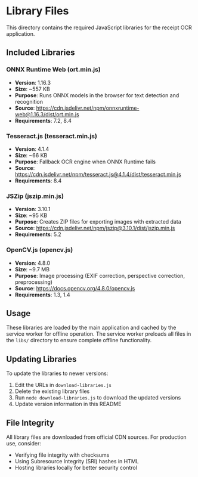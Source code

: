# Library Files

This directory contains the required JavaScript libraries for the receipt OCR application.

## Included Libraries

### ONNX Runtime Web (ort.min.js)
- **Version**: 1.16.3
- **Size**: ~557 KB
- **Purpose**: Runs ONNX models in the browser for text detection and recognition
- **Source**: https://cdn.jsdelivr.net/npm/onnxruntime-web@1.16.3/dist/ort.min.js
- **Requirements**: 7.2, 8.4

### Tesseract.js (tesseract.min.js)
- **Version**: 4.1.4
- **Size**: ~66 KB
- **Purpose**: Fallback OCR engine when ONNX Runtime fails
- **Source**: https://cdn.jsdelivr.net/npm/tesseract.js@4.1.4/dist/tesseract.min.js
- **Requirements**: 8.4

### JSZip (jszip.min.js)
- **Version**: 3.10.1
- **Size**: ~95 KB
- **Purpose**: Creates ZIP files for exporting images with extracted data
- **Source**: https://cdn.jsdelivr.net/npm/jszip@3.10.1/dist/jszip.min.js
- **Requirements**: 5.2

### OpenCV.js (opencv.js)
- **Version**: 4.8.0
- **Size**: ~9.7 MB
- **Purpose**: Image processing (EXIF correction, perspective correction, preprocessing)
- **Source**: https://docs.opencv.org/4.8.0/opencv.js
- **Requirements**: 1.3, 1.4

## Usage

These libraries are loaded by the main application and cached by the service worker for offline operation. The service worker preloads all files in the `libs/` directory to ensure complete offline functionality.

## Updating Libraries

To update the libraries to newer versions:

1. Edit the URLs in `download-libraries.js`
2. Delete the existing library files
3. Run `node download-libraries.js` to download the updated versions
4. Update version information in this README

## File Integrity

All library files are downloaded from official CDN sources. For production use, consider:

- Verifying file integrity with checksums
- Using Subresource Integrity (SRI) hashes in HTML
- Hosting libraries locally for better security control